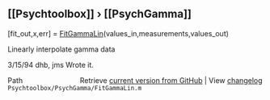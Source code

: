 ## [[Psychtoolbox]] &#8250; [[PsychGamma]]

[fit\_out,x,err] = [FitGammaLin](FitGammaLin)(values\_in,measurements,values\_out)  
  
Linearly interpolate gamma data  
  
3/15/94     dhb, jms        Wrote it.  




<div class="code_header" style="text-align:right;">
  <span style="float:left;">Path&nbsp;&nbsp;</span> <span class="counter">Retrieve <a href=
  "https://raw.github.com/Psychtoolbox-3/Psychtoolbox-3/beta/Psychtoolbox/PsychGamma/FitGammaLin.m">current version from GitHub</a> | View <a href=
  "https://github.com/Psychtoolbox-3/Psychtoolbox-3/commits/beta/Psychtoolbox/PsychGamma/FitGammaLin.m">changelog</a></span>
</div>
<div class="code">
  <code>Psychtoolbox/PsychGamma/FitGammaLin.m</code>
</div>

